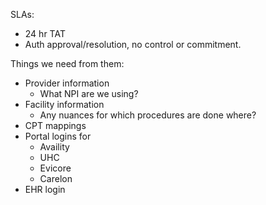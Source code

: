 SLAs:

- 24 hr TAT
- Auth approval/resolution, no control or commitment.

Things we need from them:

- Provider information
  - What NPI are we using?
- Facility information
  - Any nuances for which procedures are done where?
- CPT mappings
- Portal logins for
  - Availity
  - UHC
  - Evicore
  - Carelon
- EHR login

